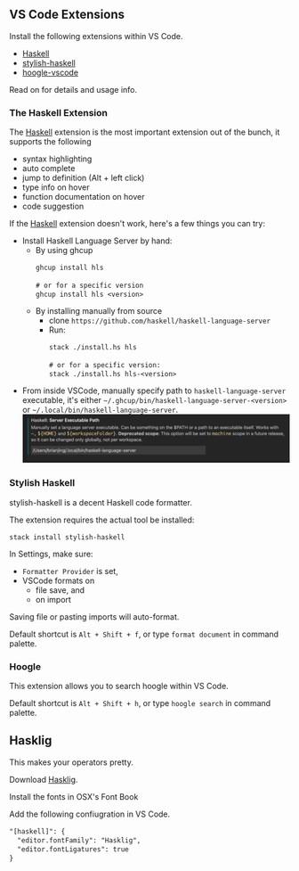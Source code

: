 ## VS Code Extensions
Install the following extensions within VS Code.
* [Haskell]
* [stylish-haskell]
* [hoogle-vscode]

Read on for details and usage info.

### The Haskell Extension
The [Haskell] extension is the most important extension out of the bunch, it supports the following
* syntax highlighting
* auto complete
* jump to definition (Alt + left click)
* type info on hover
* function documentation on hover
* code suggestion

If the [Haskell] extension doesn't work, here's a few things you can try:
* Install Haskell Language Server by hand:
  * By using ghcup
    ```
    ghcup install hls

    # or for a specific version
    ghcup install hls <version>
    ```
  * By installing manually from source
    * clone `https://github.com/haskell/haskell-language-server`
    * Run:
      ```
      stack ./install.hs hls

      # or for a specific version:
      stack ./install.hs hls-<version>
      ```
* From inside VSCode, manually specify path to `haskell-language-server` executable, it's either `~/.ghcup/bin/haskell-language-server-<version>` or `~/.local/bin/haskell-language-server`.
![](images/screenshot-hls-vscode.png "HLS custom path in VSCode")

### Stylish Haskell
stylish-haskell is a decent Haskell code formatter.

The extension requires the actual tool be installed:
```
stack install stylish-haskell
```

In Settings, make sure:
* `Formatter Provider` is set,
* VSCode formats on
  * file save, and
  * on import

Saving file or pasting imports will auto-format.

Default shortcut is `Alt + Shift + f`, or type `format document` in command palette.

### Hoogle
This extension allows you to search hoogle within VS Code.

Default shortcut is `Alt + Shift + h`, or type `hoogle search` in command palette.

## Hasklig
This makes your operators pretty.

Download [Hasklig](https://github.com/i-tu/Hasklig).

Install the fonts in OSX's Font Book

Add the following confiugration in VS Code.
```
"[haskell]": {
  "editor.fontFamily": "Hasklig",
  "editor.fontLigatures": true
}
```

[Haskell]: https://marketplace.visualstudio.com/items?itemName=haskell.haskell
[hoogle-vscode]: https://marketplace.visualstudio.com/items?itemName=jcanero.hoogle-vscode
[stylish-haskell]: https://marketplace.visualstudio.com/items?itemName=vigoo.stylish-haskell
